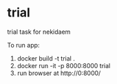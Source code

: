 # trial
trial task for nekidaem

To run app:
1. docker build -t trial .
2. docker run -it -p 8000:8000 trial
3. run browser at http://0:8000/
